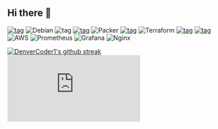 ## Hi there 👋

[![tag](https://img.shields.io/badge/Red%20Hat-EE0000?style=for-the-badge&logo=redhat&logoColor=white)](none)
![Debian](https://img.shields.io/badge/Debian-D70A53?style=for-the-badge&logo=debian&logoColor=white)
![tag](https://img.shields.io/badge/VMware-231f20?style=for-the-badge&logo=VMware&logoColor=white)
[![tag](https://img.shields.io/badge/VirtualBox-21416b?style=for-the-badge&logo=VirtualBox&logoColor=white)](https://www.google.fr)
![Packer](https://img.shields.io/badge/packer-%23E7EEF0.svg?style=for-the-badge&logo=packer&logoColor=%2302A8EF)
[![tag](https://img.shields.io/badge/Vagrant-1868F2?style=for-the-badge&logo=Vagrant&logoColor=white)](none)
![Terraform](https://img.shields.io/badge/terraform-%235835CC.svg?style=for-the-badge&logo=terraform&logoColor=white)
[![tag](https://img.shields.io/badge/Ansible-000000?style=for-the-badge&logo=ansible&logoColor=white)](none)
[![tag](https://img.shields.io/badge/kubernetes-326ce5.svg?&style=for-the-badge&logo=kubernetes&logoColor=white)](none)
![AWS](https://img.shields.io/badge/AWS-%23FF9900.svg?style=for-the-badge&logo=amazon-aws&logoColor=white)
![Prometheus](https://img.shields.io/badge/Prometheus-E6522C?style=for-the-badge&logo=Prometheus&logoColor=white)
![Grafana](https://img.shields.io/badge/grafana-%23F46800.svg?style=for-the-badge&logo=grafana&logoColor=white)
![Nginx](https://img.shields.io/badge/nginx-%23009639.svg?style=for-the-badge&logo=nginx&logoColor=white)


[![DenverCoder1's github streak](https://github-readme-streak-stats.herokuapp.com/?user=Kaiser016X&theme=blue-green)](https://github.com/DenverCoder1/github-readme-streak-stats)
[![GitHub stars](https://badgen.net/github/stars/Kaiser016X/Strapdown.js)](https://GitHub.com/Kaiser016X/StrapDown.js/stargazers/)
<!--
**Kaiser016X/Kaiser016X** is a ✨ _special_ ✨ repository because its `README.md` (this file) appears on your GitHub profile.

Here are some ideas to get you started:

- 🔭 I’m currently working on ...
- 🌱 I’m currently learning ...
- 👯 I’m looking to collaborate on ...
- 🤔 I’m looking for help with ...
- 💬 Ask me about ...
- 📫 How to reach me: ...
- 😄 Pronouns: ...
- ⚡ Fun fact: ...
-->
